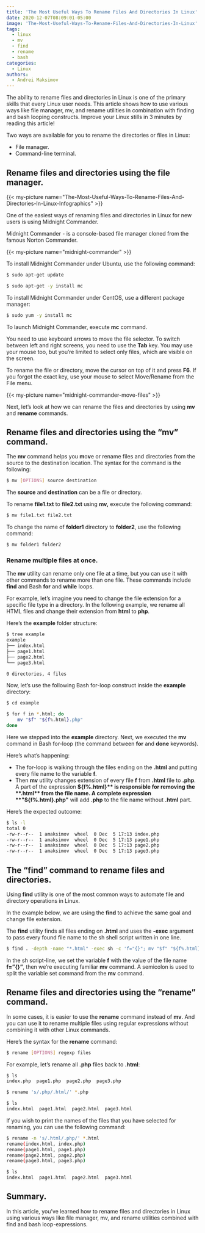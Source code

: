 ```yaml
---
title: 'The Most Useful Ways To Rename Files And Directories In Linux'
date: 2020-12-07T08:09:01-05:00
image: 'The-Most-Useful-Ways-To-Rename-Files-And-Directories-In-Linux'
tags:
  - linux
  - mv
  - find
  - rename
  - bash
categories:
  - Linux
authors:
  - Andrei Maksimov
---
```


The ability to rename files and directories in Linux is one of the primary skills that every Linux user needs. This article shows how to use various ways like file manager, mv, and rename utilities in combination with finding and bash looping constructs. Improve your Linux stills in 3 minutes by reading this article!

Two ways are available for you to rename the directories or files in Linux:

* File manager.
* Command-line terminal.

## Rename files and directories using the file manager.

{{< my-picture name="The-Most-Useful-Ways-To-Rename-Files-And-Directories-In-Linux-Infographics" >}}

One of the easiest ways of renaming files and directories in Linux for new users is using Midnight Commander.

Midnight Commander - is a console-based file manager cloned from the famous Norton Commander.

{{< my-picture name="midnight-commander" >}}

To install Midnight Commander under Ubuntu, use the following command:

```sh
$ sudo apt-get update

$ sudo apt-get -y install mc
```

To install Midnight Commander under CentOS, use a different package manager:

```sh
$ sudo yum -y install mc
```

To launch Midnight Commander, execute **mc** command.

You need to use keyboard arrows to move the file selector. To switch between left and right screens, you need to use the **Tab** key. You may use your mouse too, but you’re limited to select only files, which are visible on the screen.

To rename the file or directory, move the cursor on top of it and press **F6**. If you forgot the exact key, use your mouse to select Move/Rename from the File menu.

{{< my-picture name="midnight-commander-move-files" >}}

Next, let’s look at how we can rename the files and directories by using **mv** and **rename** commands.

## Rename files and directories using the “mv” command.

The **mv** command helps you **m**o**v**e or rename files and directories from the source to the destination location. The syntax for the command is the following:  

```sh
$ mv [OPTIONS] source destination
```

The **source** and **destination** can be a file or directory.

To rename **file1.txt** to **file2.txt** using **mv,** execute the following command:

```sh
$ mv file1.txt file2.txt
```

To change the name of **folder1** directory to **folder2**, use the following command:

```sh
$ mv folder1 folder2
```

### Rename multiple files at once.

The **mv** utility can rename only one file at a time, but you can use it with other commands to rename more than one file. These commands include **find** and Bash **for** and **while** loops.

For example, let’s imagine you need to change the file extension for a specific file type in a directory. In the following example, we rename all HTML files and change their extension from **html** to **php**.

Here’s the **example** folder structure:

```sh
$ tree example
example
├── index.html
├── page1.html
├── page2.html
└── page3.html

0 directories, 4 files
```

Now, let’s use the following Bash for-loop construct inside the **example** directory:

```sh
$ cd example

$ for f in *.html; do
    mv "$f" "${f%.html}.php"
done
```

Here we stepped into the **example** directory. Next, we executed the **mv** command in Bash for-loop (the command between **for** and **done** keywords).

Here’s what’s happening:

* The for-loop is walking through the files ending on the **.html** and putting every file name to the variable **f**.
* Then **mv** utility changes extension of every file **f** from **.html** file to **.php**. A part of the expression **${f%.html}** is responsible for removing the **.html** from the file name. A complete expression **"${f%.html}.php"** will add **.php** to the file name without **.html** part.

Here’s the expected outcome:

```sh
$ ls -l
total 0
-rw-r--r--  1 amaksimov  wheel  0 Dec  5 17:13 index.php
-rw-r--r--  1 amaksimov  wheel  0 Dec  5 17:13 page1.php
-rw-r--r--  1 amaksimov  wheel  0 Dec  5 17:13 page2.php
-rw-r--r--  1 amaksimov  wheel  0 Dec  5 17:13 page3.php
```

## The “find” command to rename files and directories.

Using **find** utility is one of the most common ways to automate file and directory operations in Linux. 

In the example below, we are using the **find** to achieve the same goal and change file extension.

The **find** utility finds all files ending on **.html** and uses the **-exec** argument to pass every found file name to the sh shell script written in one line.

```sh
$ find . -depth -name "*.html" -exec sh -c 'f="{}"; mv "$f" "${f%.html}.php"' \;
```

In the sh script-line, we set the variable **f** with the value of the file name **f=”{}”**, then we’re executing familiar **mv** command. A semicolon is used to split the variable set command from the **mv** command. 

## Rename files and directories using the “rename” command.

In some cases, it is easier to use the **rename** command instead of **mv**. And you can use it to rename multiple files using regular expressions without combining it with other Linux commands.

Here’s the syntax for the **rename** command:

```sh
$ rename [OPTIONS] regexp files
```

For example, let’s rename all **.php** files back to **.html**:

```sh
$ ls
index.php  page1.php  page2.php  page3.php

$ rename 's/.php/.html/' *.php

$ ls
index.html  page1.html  page2.html  page3.html
```

If you wish to print the names of the files that you have selected for renaming, you can use the following command:

```sh
$ rename -n 's/.html/.php/' *.html
rename(index.html, index.php)
rename(page1.html, page1.php)
rename(page2.html, page2.php)
rename(page3.html, page3.php)

$ ls
index.html  page1.html  page2.html  page3.html
```

## Summary.

In this article, you’ve learned how to rename files and directories in Linux using various ways like file manager, mv, and rename utilities combined with find and bash loop-expressions.
